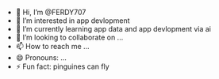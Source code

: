 - 👋 Hi, I’m @FERDY707
- 👀 I’m interested in app devlopment
- 🌱 I’m currently learning app data and app devlopment via ai 
- 💞️ I’m looking to collaborate on ...
- 📫 How to reach me ...
- 😄 Pronouns: ...
- ⚡ Fun fact: pinguines can fly

<!---
FERDY707/FERDY707 is a ✨ special ✨ repository because its `README.md` (this file) appears on your GitHub profile.
You can click the Preview link to take a look at your changes.
--->
